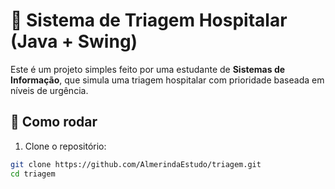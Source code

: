 # 🏥 Sistema de Triagem Hospitalar (Java + Swing)

Este é um projeto simples feito por uma estudante de **Sistemas de Informação**, que simula uma triagem hospitalar com prioridade baseada em níveis de urgência.

## 🚀 Como rodar

1. Clone o repositório:
```bash
git clone https://github.com/AlmerindaEstudo/triagem.git
cd triagem
